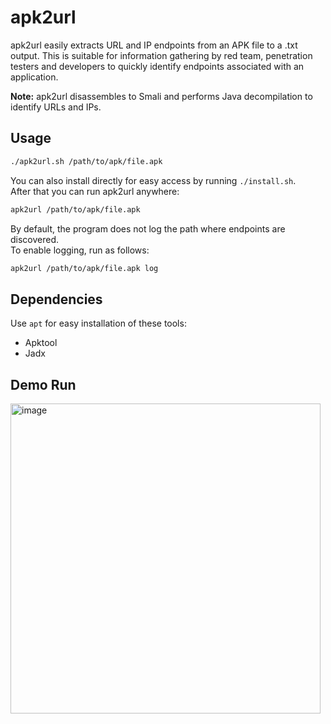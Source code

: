 
# apk2url

apk2url easily extracts URL and IP endpoints from an APK file to a .txt output. This is suitable for information gathering by red team, penetration testers and developers to quickly identify endpoints associated with an application.

**Note:** apk2url disassembles to Smali and performs Java decompilation to identify URLs and IPs.


## Usage

```bash
./apk2url.sh /path/to/apk/file.apk
```

You can also install directly for easy access by running `./install.sh`.                        
After that you can run apk2url anywhere:
```bash
apk2url /path/to/apk/file.apk
```

By default, the program does not log the path where endpoints are discovered.    
To enable logging, run as follows:

```bash
apk2url /path/to/apk/file.apk log
```
## Dependencies
Use `apt` for easy installation of these tools:
- Apktool
- Jadx
## Demo Run

<img width="496" alt="image" src="https://github.com/n0mi1k/apk2url/assets/28621928/75e1d421-ff72-47b6-8e82-996d655cce5e">